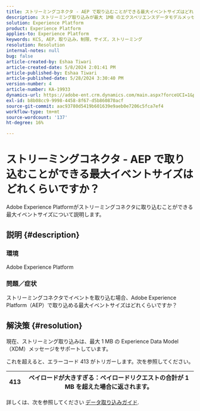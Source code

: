 ```yaml
---
title: ストリーミングコネクタ - AEP で取り込むことができる最大イベントサイズはどれくらいですか？
description: ストリーミング取り込みが最大 1MB のエクスペリエンスデータモデルメッセージをサポートする、Adobe Experience Platformの問題を解決する方法を説明します。
solution: Experience Platform
product: Experience Platform
applies-to: Experience Platform
keywords: KCS, AEP，取り込み，制限，サイズ，ストリーミング
resolution: Resolution
internal-notes: null
bug: false
article-created-by: Eshaa Tiwari
article-created-date: 5/8/2024 2:01:41 PM
article-published-by: Eshaa Tiwari
article-published-date: 5/28/2024 3:30:40 PM
version-number: 4
article-number: KA-19933
dynamics-url: https://adobe-ent.crm.dynamics.com/main.aspx?forceUCI=1&pagetype=entityrecord&etn=knowledgearticle&id=0775917c-430d-ef11-9f8a-6045bd006793
exl-id: b8b08cc9-9998-4458-8f67-d5b860870acf
source-git-commit: aac93780d5419b601639e9aeb0e7206c5fca7ef4
workflow-type: tm+mt
source-wordcount: '137'
ht-degree: 16%

---
```


# ストリーミングコネクタ - AEP で取り込むことができる最大イベントサイズはどれくらいですか？


Adobe Experience Platformがストリーミングコネクタに取り込むことができる最大イベントサイズについて説明します。

## 説明 {#description}


### <b>環境</b>

Adobe Experience Platform

### <b>問題／症状</b>

ストリーミングコネクタでイベントを取り込む場合、Adobe Experience Platform（AEP）で取り込める最大イベントサイズはどれくらいですか？


## 解決策 {#resolution}


現在、ストリーミング取り込みは、最大 1 MB の Experience Data Model （XDM）メッセージをサポートしています。

これを超えると、エラーコード 413 がトリガーします。次を参照してください。




| 413 | ペイロードが大きすぎる：ペイロードリクエストの合計が 1 MB を超えた場合に返されます。 |
| --- | --- |




詳しくは、次を参照してください [データ取り込みガイド](https://experienceleague.adobe.com/en/docs/experience-platform/ingestion/tutorials/streaming-multiple-messages).
